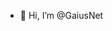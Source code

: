 - 👋 Hi, I’m @GaiusNet


<!---
GaiusNet/GaiusNet is a ✨ special ✨ repository because its `README.md` (this file) appears on your GitHub profile.
You can click the Preview link to take a look at your changes.
--->
